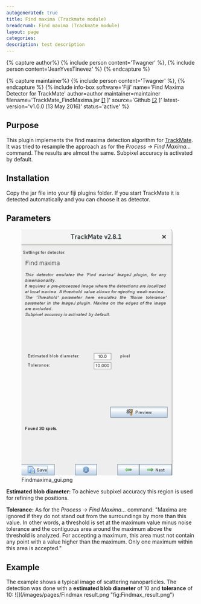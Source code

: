 ```yaml
---
autogenerated: true
title: Find maxima (Trackmate module)
breadcrumb: Find maxima (Trackmate module)
layout: page
categories: 
description: test description
---
```



{% capture author%}
{% include person content='Twagner' %}, {% include person content='JeanYvesTinevez' %}
{% endcapture %}

{% capture maintainer%}
{% include person content='Twagner' %},
{% endcapture %}
{% include info-box software='Fiji' name='Find Maxima Detector for TrackMate' author=author maintainer=maintainer filename='TrackMate\_FindMaxima.jar [\[1](https://github.com/thorstenwagner/ij-trackmate-findmaxima/releases/latest) \]' source='Github [\[2](https://github.com/thorstenwagner/ij-trackmate-findmaxima) \]' latest-version='v1.0.0 (13 May 2016)' status='active' %}

Purpose
-------

This plugin implements the find maxima detection algorithm for [TrackMate](TrackMate). It was tried to resample the approach as for the *Process -&gt; Find Maxima...* command. The results are almost the same. Subpixel accuracy is activated by default.

Installation
------------

Copy the jar file into your fiji plugins folder. If you start TrackMate it is detected automatically and you can choose it as detector.

Parameters
----------

<figure><img src="/images/pages/Findmaxima_gui.png" title="Findmaxima_gui.png" width="400" alt="Findmaxima_gui.png" /><figcaption aria-hidden="true">Findmaxima_gui.png</figcaption></figure>

**Estimated blob diameter:** To achieve subpixel accuracy this region is used for refining the positions.

**Tolerance:** As for the *Process -&gt; Find Maxima...* command: "Maxima are ignored if they do not stand out from the surroundings by more than this value. In other words, a threshold is set at the maximum value minus noise tolerance and the contiguous area around the maximum above the threshold is analyzed. For accepting a maximum, this area must not contain any point with a value higher than the maximum. Only one maximum within this area is accepted."

Example
-------

The example shows a typical image of scattering nanoparticles. The detection was done with a **estimated blob diameter** of 10 and **tolerance** of 10: ![](/images/pages/Findmax result.png "fig:Findmax_result.png")
